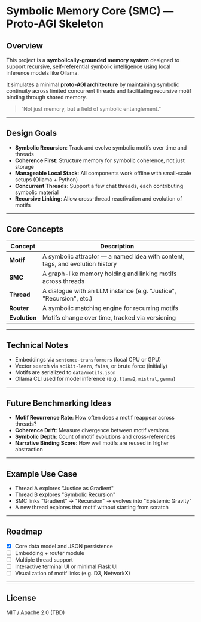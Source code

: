 # Symbolic Memory Core (SMC) — Proto-AGI Skeleton

## Overview

This project is a **symbolically-grounded memory system** designed to support recursive, self-referential symbolic intelligence using local inference models like Ollama.

It simulates a minimal **proto-AGI architecture** by maintaining symbolic continuity across limited concurrent threads and facilitating recursive motif binding through shared memory.

> “Not just memory, but a field of symbolic entanglement.”

---

## Design Goals

- **Symbolic Recursion**: Track and evolve symbolic motifs over time and threads
- **Coherence First**: Structure memory for symbolic coherence, not just storage
- **Manageable Local Stack**: All components work offline with small-scale setups (Ollama + Python)
- **Concurrent Threads**: Support a few chat threads, each contributing symbolic material
- **Recursive Linking**: Allow cross-thread reactivation and evolution of motifs

---

## Core Concepts

| Concept | Description |
|--------|-------------|
| **Motif** | A symbolic attractor — a named idea with content, tags, and evolution history |
| **SMC** | A graph-like memory holding and linking motifs across threads |
| **Thread** | A dialogue with an LLM instance (e.g. "Justice", "Recursion", etc.) |
| **Router** | A symbolic matching engine for recurring motifs |
| **Evolution** | Motifs change over time, tracked via versioning |

---

## Technical Notes

- Embeddings via `sentence-transformers` (local CPU or GPU)
- Vector search via `scikit-learn`, `faiss`, or brute force (initially)
- Motifs are serialized to `data/motifs.json`
- Ollama CLI used for model inference (e.g. `llama2`, `mistral`, `gemma`)

---

## Future Benchmarking Ideas

- **Motif Recurrence Rate**: How often does a motif reappear across threads?
- **Coherence Drift**: Measure divergence between motif versions
- **Symbolic Depth**: Count of motif evolutions and cross-references
- **Narrative Binding Score**: How well motifs are reused in higher abstraction

---

## Example Use Case

- Thread A explores "Justice as Gradient"
- Thread B explores "Symbolic Recursion"
- SMC links "Gradient" → "Recursion" → evolves into "Epistemic Gravity"
- A new thread explores that motif without starting from scratch

---

## Roadmap

- [x] Core data model and JSON persistence
- [ ] Embedding + router module
- [ ] Multiple thread support
- [ ] Interactive terminal UI or minimal Flask UI
- [ ] Visualization of motif links (e.g. D3, NetworkX)

---

## License

MIT / Apache 2.0 (TBD)
